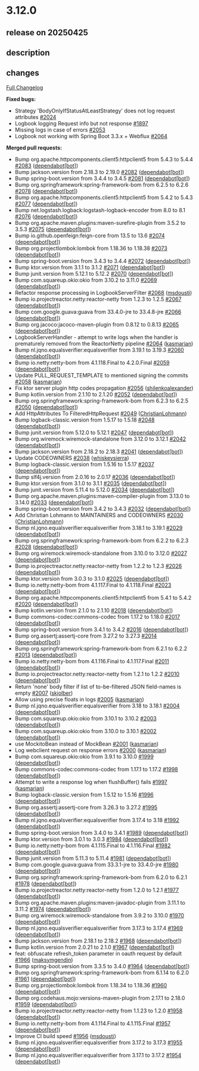 # 3.12.0

## release on 20250425

## description

## changes

<a href="https://github.com/zalando/logbook/compare/3.11.0...3.12.0">Full Changelog</a>

<strong>Fixed bugs:</strong>

* Strategy 'BodyOnlyIfStatusAtLeastStrategy' does not log request attributes <a href="https://github.com/zalando/logbook/issues/2024" data-hovercard-type="issue" data-hovercard-url="/zalando/logbook/issues/2024/hovercard">#2024</a>
* Logbook logging Request info but not response <a href="https://github.com/zalando/logbook/issues/1897" data-hovercard-type="issue" data-hovercard-url="/zalando/logbook/issues/1897/hovercard">#1897</a>
* Missing logs in case of errors <a href="https://github.com/zalando/logbook/issues/2053" data-hovercard-type="issue" data-hovercard-url="/zalando/logbook/issues/2053/hovercard">#2053</a>
* Logbook not working with Spring Boot 3.3.x + Webflux <a href="https://github.com/zalando/logbook/issues/2064" data-hovercard-type="pull_request" data-hovercard-url="/zalando/logbook/pull/2064/hovercard">#2064</a>

<strong>Merged pull requests:</strong>

* Bump org.apache.httpcomponents.client5:httpclient5 from 5.4.3 to 5.4.4 <a href="https://github.com/zalando/logbook/pull/2083" data-hovercard-type="pull_request" data-hovercard-url="/zalando/logbook/pull/2083/hovercard">#2083</a> (<a href="https://github.com/apps/dependabot">dependabot[bot]</a>)
* Bump jackson.version from 2.18.3 to 2.19.0 <a href="https://github.com/zalando/logbook/pull/2082" data-hovercard-type="pull_request" data-hovercard-url="/zalando/logbook/pull/2082/hovercard">#2082</a> (<a href="https://github.com/apps/dependabot">dependabot[bot]</a>)
* Bump spring-boot.version from 3.4.4 to 3.4.5 <a href="https://github.com/zalando/logbook/pull/2081" data-hovercard-type="pull_request" data-hovercard-url="/zalando/logbook/pull/2081/hovercard">#2081</a> (<a href="https://github.com/apps/dependabot">dependabot[bot]</a>)
* Bump org.springframework:spring-framework-bom from 6.2.5 to 6.2.6 <a href="https://github.com/zalando/logbook/pull/2078" data-hovercard-type="pull_request" data-hovercard-url="/zalando/logbook/pull/2078/hovercard">#2078</a> (<a href="https://github.com/apps/dependabot">dependabot[bot]</a>)
* Bump org.apache.httpcomponents.client5:httpclient5 from 5.4.2 to 5.4.3 <a href="https://github.com/zalando/logbook/pull/2077" data-hovercard-type="pull_request" data-hovercard-url="/zalando/logbook/pull/2077/hovercard">#2077</a> (<a href="https://github.com/apps/dependabot">dependabot[bot]</a>)
* Bump net.logstash.logback:logstash-logback-encoder from 8.0 to 8.1 <a href="https://github.com/zalando/logbook/pull/2076" data-hovercard-type="pull_request" data-hovercard-url="/zalando/logbook/pull/2076/hovercard">#2076</a> (<a href="https://github.com/apps/dependabot">dependabot[bot]</a>)
* Bump org.apache.maven.plugins:maven-surefire-plugin from 3.5.2 to 3.5.3 <a href="https://github.com/zalando/logbook/pull/2075" data-hovercard-type="pull_request" data-hovercard-url="/zalando/logbook/pull/2075/hovercard">#2075</a> (<a href="https://github.com/apps/dependabot">dependabot[bot]</a>)
* Bump io.github.openfeign:feign-core from 13.5 to 13.6 <a href="https://github.com/zalando/logbook/pull/2074" data-hovercard-type="pull_request" data-hovercard-url="/zalando/logbook/pull/2074/hovercard">#2074</a> (<a href="https://github.com/apps/dependabot">dependabot[bot]</a>)
* Bump org.projectlombok:lombok from 1.18.36 to 1.18.38 <a href="https://github.com/zalando/logbook/pull/2073" data-hovercard-type="pull_request" data-hovercard-url="/zalando/logbook/pull/2073/hovercard">#2073</a> (<a href="https://github.com/apps/dependabot">dependabot[bot]</a>)
* Bump spring-boot.version from 3.4.3 to 3.4.4 <a href="https://github.com/zalando/logbook/pull/2072" data-hovercard-type="pull_request" data-hovercard-url="/zalando/logbook/pull/2072/hovercard">#2072</a> (<a href="https://github.com/apps/dependabot">dependabot[bot]</a>)
* Bump ktor.version from 3.1.1 to 3.1.2 <a href="https://github.com/zalando/logbook/pull/2071" data-hovercard-type="pull_request" data-hovercard-url="/zalando/logbook/pull/2071/hovercard">#2071</a> (<a href="https://github.com/apps/dependabot">dependabot[bot]</a>)
* Bump junit.version from 5.12.1 to 5.12.2 <a href="https://github.com/zalando/logbook/pull/2070" data-hovercard-type="pull_request" data-hovercard-url="/zalando/logbook/pull/2070/hovercard">#2070</a> (<a href="https://github.com/apps/dependabot">dependabot[bot]</a>)
* Bump com.squareup.okio:okio from 3.10.2 to 3.11.0 <a href="https://github.com/zalando/logbook/pull/2069" data-hovercard-type="pull_request" data-hovercard-url="/zalando/logbook/pull/2069/hovercard">#2069</a> (<a href="https://github.com/apps/dependabot">dependabot[bot]</a>)
* Refactor response processing in LogbookServerFilter <a href="https://github.com/zalando/logbook/pull/2068" data-hovercard-type="pull_request" data-hovercard-url="/zalando/logbook/pull/2068/hovercard">#2068</a> (<a href="https://github.com/msdousti">msdousti</a>)
* Bump io.projectreactor.netty:reactor-netty from 1.2.3 to 1.2.5 <a href="https://github.com/zalando/logbook/pull/2067" data-hovercard-type="pull_request" data-hovercard-url="/zalando/logbook/pull/2067/hovercard">#2067</a> (<a href="https://github.com/apps/dependabot">dependabot[bot]</a>)
* Bump com.google.guava:guava from 33.4.0-jre to 33.4.8-jre <a href="https://github.com/zalando/logbook/pull/2066" data-hovercard-type="pull_request" data-hovercard-url="/zalando/logbook/pull/2066/hovercard">#2066</a> (<a href="https://github.com/apps/dependabot">dependabot[bot]</a>)
* Bump org.jacoco:jacoco-maven-plugin from 0.8.12 to 0.8.13 <a href="https://github.com/zalando/logbook/pull/2065" data-hovercard-type="pull_request" data-hovercard-url="/zalando/logbook/pull/2065/hovercard">#2065</a> (<a href="https://github.com/apps/dependabot">dependabot[bot]</a>)
* LogbookServerHandler - attempt to write logs when the handler is prematurely removed from the ReactorNetty pipeline <a href="https://github.com/zalando/logbook/pull/2064" data-hovercard-type="pull_request" data-hovercard-url="/zalando/logbook/pull/2064/hovercard">#2064</a> (<a href="https://github.com/kasmarian">kasmarian</a>)
* Bump nl.jqno.equalsverifier:equalsverifier from 3.19.1 to 3.19.3 <a href="https://github.com/zalando/logbook/pull/2060" data-hovercard-type="pull_request" data-hovercard-url="/zalando/logbook/pull/2060/hovercard">#2060</a> (<a href="https://github.com/apps/dependabot">dependabot[bot]</a>)
* Bump io.netty:netty-bom from 4.1.118.Final to 4.2.0.Final <a href="https://github.com/zalando/logbook/pull/2059" data-hovercard-type="pull_request" data-hovercard-url="/zalando/logbook/pull/2059/hovercard">#2059</a> (<a href="https://github.com/apps/dependabot">dependabot[bot]</a>)
* Update PULL_REQUEST_TEMPLATE to mentioned signing the commits <a href="https://github.com/zalando/logbook/pull/2058" data-hovercard-type="pull_request" data-hovercard-url="/zalando/logbook/pull/2058/hovercard">#2058</a> (<a href="https://github.com/kasmarian">kasmarian</a>)
* Fix ktor server plugin http codes propagation <a href="https://github.com/zalando/logbook/pull/2056" data-hovercard-type="pull_request" data-hovercard-url="/zalando/logbook/pull/2056/hovercard">#2056</a> (<a href="https://github.com/shilenkoalexander">shilenkoalexander</a>)
* Bump kotlin.version from 2.1.10 to 2.1.20 <a href="https://github.com/zalando/logbook/pull/2052" data-hovercard-type="pull_request" data-hovercard-url="/zalando/logbook/pull/2052/hovercard">#2052</a> (<a href="https://github.com/apps/dependabot">dependabot[bot]</a>)
* Bump org.springframework:spring-framework-bom from 6.2.3 to 6.2.5 <a href="https://github.com/zalando/logbook/pull/2050" data-hovercard-type="pull_request" data-hovercard-url="/zalando/logbook/pull/2050/hovercard">#2050</a> (<a href="https://github.com/apps/dependabot">dependabot[bot]</a>)
* Add HttpAttributes To FilteredHttpRequest <a href="https://github.com/zalando/logbook/pull/2049" data-hovercard-type="pull_request" data-hovercard-url="/zalando/logbook/pull/2049/hovercard">#2049</a> (<a href="https://github.com/ChristianLohmann">ChristianLohmann</a>)
* Bump logback-classic.version from 1.5.17 to 1.5.18 <a href="https://github.com/zalando/logbook/pull/2048" data-hovercard-type="pull_request" data-hovercard-url="/zalando/logbook/pull/2048/hovercard">#2048</a> (<a href="https://github.com/apps/dependabot">dependabot[bot]</a>)
* Bump junit.version from 5.12.0 to 5.12.1 <a href="https://github.com/zalando/logbook/pull/2047" data-hovercard-type="pull_request" data-hovercard-url="/zalando/logbook/pull/2047/hovercard">#2047</a> (<a href="https://github.com/apps/dependabot">dependabot[bot]</a>)
* Bump org.wiremock:wiremock-standalone from 3.12.0 to 3.12.1 <a href="https://github.com/zalando/logbook/pull/2042" data-hovercard-type="pull_request" data-hovercard-url="/zalando/logbook/pull/2042/hovercard">#2042</a> (<a href="https://github.com/apps/dependabot">dependabot[bot]</a>)
* Bump jackson.version from 2.18.2 to 2.18.3 <a href="https://github.com/zalando/logbook/pull/2041" data-hovercard-type="pull_request" data-hovercard-url="/zalando/logbook/pull/2041/hovercard">#2041</a> (<a href="https://github.com/apps/dependabot">dependabot[bot]</a>)
* Update CODEOWNERS <a href="https://github.com/zalando/logbook/pull/2038" data-hovercard-type="pull_request" data-hovercard-url="/zalando/logbook/pull/2038/hovercard">#2038</a> (<a href="https://github.com/whiskeysierra">whiskeysierra</a>)
* Bump logback-classic.version from 1.5.16 to 1.5.17 <a href="https://github.com/zalando/logbook/pull/2037" data-hovercard-type="pull_request" data-hovercard-url="/zalando/logbook/pull/2037/hovercard">#2037</a> (<a href="https://github.com/apps/dependabot">dependabot[bot]</a>)
* Bump slf4j.version from 2.0.16 to 2.0.17 <a href="https://github.com/zalando/logbook/pull/2036" data-hovercard-type="pull_request" data-hovercard-url="/zalando/logbook/pull/2036/hovercard">#2036</a> (<a href="https://github.com/apps/dependabot">dependabot[bot]</a>)
* Bump ktor.version from 3.1.0 to 3.1.1 <a href="https://github.com/zalando/logbook/pull/2035" data-hovercard-type="pull_request" data-hovercard-url="/zalando/logbook/pull/2035/hovercard">#2035</a> (<a href="https://github.com/apps/dependabot">dependabot[bot]</a>)
* Bump junit.version from 5.11.4 to 5.12.0 <a href="https://github.com/zalando/logbook/pull/2034" data-hovercard-type="pull_request" data-hovercard-url="/zalando/logbook/pull/2034/hovercard">#2034</a> (<a href="https://github.com/apps/dependabot">dependabot[bot]</a>)
* Bump org.apache.maven.plugins:maven-compiler-plugin from 3.13.0 to 3.14.0 <a href="https://github.com/zalando/logbook/pull/2033" data-hovercard-type="pull_request" data-hovercard-url="/zalando/logbook/pull/2033/hovercard">#2033</a> (<a href="https://github.com/apps/dependabot">dependabot[bot]</a>)
* Bump spring-boot.version from 3.4.2 to 3.4.3 <a href="https://github.com/zalando/logbook/pull/2032" data-hovercard-type="pull_request" data-hovercard-url="/zalando/logbook/pull/2032/hovercard">#2032</a> (<a href="https://github.com/apps/dependabot">dependabot[bot]</a>)
* Add Christian Lohmann to MAINTAINERS and CODEOWNERS <a href="https://github.com/zalando/logbook/pull/2030" data-hovercard-type="pull_request" data-hovercard-url="/zalando/logbook/pull/2030/hovercard">#2030</a> (<a href="https://github.com/ChristianLohmann">ChristianLohmann</a>)
* Bump nl.jqno.equalsverifier:equalsverifier from 3.18.1 to 3.19.1 <a href="https://github.com/zalando/logbook/pull/2029" data-hovercard-type="pull_request" data-hovercard-url="/zalando/logbook/pull/2029/hovercard">#2029</a> (<a href="https://github.com/apps/dependabot">dependabot[bot]</a>)
* Bump org.springframework:spring-framework-bom from 6.2.2 to 6.2.3 <a href="https://github.com/zalando/logbook/pull/2028" data-hovercard-type="pull_request" data-hovercard-url="/zalando/logbook/pull/2028/hovercard">#2028</a> (<a href="https://github.com/apps/dependabot">dependabot[bot]</a>)
* Bump org.wiremock:wiremock-standalone from 3.10.0 to 3.12.0 <a href="https://github.com/zalando/logbook/pull/2027" data-hovercard-type="pull_request" data-hovercard-url="/zalando/logbook/pull/2027/hovercard">#2027</a> (<a href="https://github.com/apps/dependabot">dependabot[bot]</a>)
* Bump io.projectreactor.netty:reactor-netty from 1.2.2 to 1.2.3 <a href="https://github.com/zalando/logbook/pull/2026" data-hovercard-type="pull_request" data-hovercard-url="/zalando/logbook/pull/2026/hovercard">#2026</a> (<a href="https://github.com/apps/dependabot">dependabot[bot]</a>)
* Bump ktor.version from 3.0.3 to 3.1.0 <a href="https://github.com/zalando/logbook/pull/2025" data-hovercard-type="pull_request" data-hovercard-url="/zalando/logbook/pull/2025/hovercard">#2025</a> (<a href="https://github.com/apps/dependabot">dependabot[bot]</a>)
* Bump io.netty:netty-bom from 4.1.117.Final to 4.1.118.Final <a href="https://github.com/zalando/logbook/pull/2023" data-hovercard-type="pull_request" data-hovercard-url="/zalando/logbook/pull/2023/hovercard">#2023</a> (<a href="https://github.com/apps/dependabot">dependabot[bot]</a>)
* Bump org.apache.httpcomponents.client5:httpclient5 from 5.4.1 to 5.4.2 <a href="https://github.com/zalando/logbook/pull/2020" data-hovercard-type="pull_request" data-hovercard-url="/zalando/logbook/pull/2020/hovercard">#2020</a> (<a href="https://github.com/apps/dependabot">dependabot[bot]</a>)
* Bump kotlin.version from 2.1.0 to 2.1.10 <a href="https://github.com/zalando/logbook/pull/2018" data-hovercard-type="pull_request" data-hovercard-url="/zalando/logbook/pull/2018/hovercard">#2018</a> (<a href="https://github.com/apps/dependabot">dependabot[bot]</a>)
* Bump commons-codec:commons-codec from 1.17.2 to 1.18.0 <a href="https://github.com/zalando/logbook/pull/2017" data-hovercard-type="pull_request" data-hovercard-url="/zalando/logbook/pull/2017/hovercard">#2017</a> (<a href="https://github.com/apps/dependabot">dependabot[bot]</a>)
* Bump spring-boot.version from 3.4.1 to 3.4.2 <a href="https://github.com/zalando/logbook/pull/2016" data-hovercard-type="pull_request" data-hovercard-url="/zalando/logbook/pull/2016/hovercard">#2016</a> (<a href="https://github.com/apps/dependabot">dependabot[bot]</a>)
* Bump org.assertj:assertj-core from 3.27.2 to 3.27.3 <a href="https://github.com/zalando/logbook/pull/2014" data-hovercard-type="pull_request" data-hovercard-url="/zalando/logbook/pull/2014/hovercard">#2014</a> (<a href="https://github.com/apps/dependabot">dependabot[bot]</a>)
* Bump org.springframework:spring-framework-bom from 6.2.1 to 6.2.2 <a href="https://github.com/zalando/logbook/pull/2013" data-hovercard-type="pull_request" data-hovercard-url="/zalando/logbook/pull/2013/hovercard">#2013</a> (<a href="https://github.com/apps/dependabot">dependabot[bot]</a>)
* Bump io.netty:netty-bom from 4.1.116.Final to 4.1.117.Final <a href="https://github.com/zalando/logbook/pull/2011" data-hovercard-type="pull_request" data-hovercard-url="/zalando/logbook/pull/2011/hovercard">#2011</a> (<a href="https://github.com/apps/dependabot">dependabot[bot]</a>)
* Bump io.projectreactor.netty:reactor-netty from 1.2.1 to 1.2.2 <a href="https://github.com/zalando/logbook/pull/2010" data-hovercard-type="pull_request" data-hovercard-url="/zalando/logbook/pull/2010/hovercard">#2010</a> (<a href="https://github.com/apps/dependabot">dependabot[bot]</a>)
* Return 'none' body filter if list of to-be-filtered JSON field-names is empty <a href="https://github.com/zalando/logbook/pull/2007" data-hovercard-type="pull_request" data-hovercard-url="/zalando/logbook/pull/2007/hovercard">#2007</a> (<a href="https://github.com/skjolber">skjolber</a>)
* Allow using precise floats in logs <a href="https://github.com/zalando/logbook/pull/2005" data-hovercard-type="pull_request" data-hovercard-url="/zalando/logbook/pull/2005/hovercard">#2005</a> (<a href="https://github.com/kasmarian">kasmarian</a>)
* Bump nl.jqno.equalsverifier:equalsverifier from 3.18 to 3.18.1 <a href="https://github.com/zalando/logbook/pull/2004" data-hovercard-type="pull_request" data-hovercard-url="/zalando/logbook/pull/2004/hovercard">#2004</a> (<a href="https://github.com/apps/dependabot">dependabot[bot]</a>)
* Bump com.squareup.okio:okio from 3.10.1 to 3.10.2 <a href="https://github.com/zalando/logbook/pull/2003" data-hovercard-type="pull_request" data-hovercard-url="/zalando/logbook/pull/2003/hovercard">#2003</a> (<a href="https://github.com/apps/dependabot">dependabot[bot]</a>)
* Bump com.squareup.okio:okio from 3.10.0 to 3.10.1 <a href="https://github.com/zalando/logbook/pull/2002" data-hovercard-type="pull_request" data-hovercard-url="/zalando/logbook/pull/2002/hovercard">#2002</a> (<a href="https://github.com/apps/dependabot">dependabot[bot]</a>)
* use MockitoBean instead of MockBean <a href="https://github.com/zalando/logbook/pull/2001" data-hovercard-type="pull_request" data-hovercard-url="/zalando/logbook/pull/2001/hovercard">#2001</a> (<a href="https://github.com/kasmarian">kasmarian</a>)
* Log webclient request on response errors <a href="https://github.com/zalando/logbook/pull/2000" data-hovercard-type="pull_request" data-hovercard-url="/zalando/logbook/pull/2000/hovercard">#2000</a> (<a href="https://github.com/kasmarian">kasmarian</a>)
* Bump com.squareup.okio:okio from 3.9.1 to 3.10.0 <a href="https://github.com/zalando/logbook/pull/1999" data-hovercard-type="pull_request" data-hovercard-url="/zalando/logbook/pull/1999/hovercard">#1999</a> (<a href="https://github.com/apps/dependabot">dependabot[bot]</a>)
* Bump commons-codec:commons-codec from 1.17.1 to 1.17.2 <a href="https://github.com/zalando/logbook/pull/1998" data-hovercard-type="pull_request" data-hovercard-url="/zalando/logbook/pull/1998/hovercard">#1998</a> (<a href="https://github.com/apps/dependabot">dependabot[bot]</a>)
* Attempt to write a response log when flushBuffer() fails <a href="https://github.com/zalando/logbook/pull/1997" data-hovercard-type="pull_request" data-hovercard-url="/zalando/logbook/pull/1997/hovercard">#1997</a> (<a href="https://github.com/kasmarian">kasmarian</a>)
* Bump logback-classic.version from 1.5.12 to 1.5.16 <a href="https://github.com/zalando/logbook/pull/1996" data-hovercard-type="pull_request" data-hovercard-url="/zalando/logbook/pull/1996/hovercard">#1996</a> (<a href="https://github.com/apps/dependabot">dependabot[bot]</a>)
* Bump org.assertj:assertj-core from 3.26.3 to 3.27.2 <a href="https://github.com/zalando/logbook/pull/1995" data-hovercard-type="pull_request" data-hovercard-url="/zalando/logbook/pull/1995/hovercard">#1995</a> (<a href="https://github.com/apps/dependabot">dependabot[bot]</a>)
* Bump nl.jqno.equalsverifier:equalsverifier from 3.17.4 to 3.18 <a href="https://github.com/zalando/logbook/pull/1992" data-hovercard-type="pull_request" data-hovercard-url="/zalando/logbook/pull/1992/hovercard">#1992</a> (<a href="https://github.com/apps/dependabot">dependabot[bot]</a>)
* Bump spring-boot.version from 3.4.0 to 3.4.1 <a href="https://github.com/zalando/logbook/pull/1989" data-hovercard-type="pull_request" data-hovercard-url="/zalando/logbook/pull/1989/hovercard">#1989</a> (<a href="https://github.com/apps/dependabot">dependabot[bot]</a>)
* Bump ktor.version from 3.0.1 to 3.0.3 <a href="https://github.com/zalando/logbook/pull/1984" data-hovercard-type="pull_request" data-hovercard-url="/zalando/logbook/pull/1984/hovercard">#1984</a> (<a href="https://github.com/apps/dependabot">dependabot[bot]</a>)
* Bump io.netty:netty-bom from 4.1.115.Final to 4.1.116.Final <a href="https://github.com/zalando/logbook/pull/1982" data-hovercard-type="pull_request" data-hovercard-url="/zalando/logbook/pull/1982/hovercard">#1982</a> (<a href="https://github.com/apps/dependabot">dependabot[bot]</a>)
* Bump junit.version from 5.11.3 to 5.11.4 <a href="https://github.com/zalando/logbook/pull/1981" data-hovercard-type="pull_request" data-hovercard-url="/zalando/logbook/pull/1981/hovercard">#1981</a> (<a href="https://github.com/apps/dependabot">dependabot[bot]</a>)
* Bump com.google.guava:guava from 33.3.1-jre to 33.4.0-jre <a href="https://github.com/zalando/logbook/pull/1980" data-hovercard-type="pull_request" data-hovercard-url="/zalando/logbook/pull/1980/hovercard">#1980</a> (<a href="https://github.com/apps/dependabot">dependabot[bot]</a>)
* Bump org.springframework:spring-framework-bom from 6.2.0 to 6.2.1 <a href="https://github.com/zalando/logbook/pull/1978" data-hovercard-type="pull_request" data-hovercard-url="/zalando/logbook/pull/1978/hovercard">#1978</a> (<a href="https://github.com/apps/dependabot">dependabot[bot]</a>)
* Bump io.projectreactor.netty:reactor-netty from 1.2.0 to 1.2.1 <a href="https://github.com/zalando/logbook/pull/1977" data-hovercard-type="pull_request" data-hovercard-url="/zalando/logbook/pull/1977/hovercard">#1977</a> (<a href="https://github.com/apps/dependabot">dependabot[bot]</a>)
* Bump org.apache.maven.plugins:maven-javadoc-plugin from 3.11.1 to 3.11.2 <a href="https://github.com/zalando/logbook/pull/1974" data-hovercard-type="pull_request" data-hovercard-url="/zalando/logbook/pull/1974/hovercard">#1974</a> (<a href="https://github.com/apps/dependabot">dependabot[bot]</a>)
* Bump org.wiremock:wiremock-standalone from 3.9.2 to 3.10.0 <a href="https://github.com/zalando/logbook/pull/1970" data-hovercard-type="pull_request" data-hovercard-url="/zalando/logbook/pull/1970/hovercard">#1970</a> (<a href="https://github.com/apps/dependabot">dependabot[bot]</a>)
* Bump nl.jqno.equalsverifier:equalsverifier from 3.17.3 to 3.17.4 <a href="https://github.com/zalando/logbook/pull/1969" data-hovercard-type="pull_request" data-hovercard-url="/zalando/logbook/pull/1969/hovercard">#1969</a> (<a href="https://github.com/apps/dependabot">dependabot[bot]</a>)
* Bump jackson.version from 2.18.1 to 2.18.2 <a href="https://github.com/zalando/logbook/pull/1968" data-hovercard-type="pull_request" data-hovercard-url="/zalando/logbook/pull/1968/hovercard">#1968</a> (<a href="https://github.com/apps/dependabot">dependabot[bot]</a>)
* Bump kotlin.version from 2.0.21 to 2.1.0 <a href="https://github.com/zalando/logbook/pull/1967" data-hovercard-type="pull_request" data-hovercard-url="/zalando/logbook/pull/1967/hovercard">#1967</a> (<a href="https://github.com/apps/dependabot">dependabot[bot]</a>)
* feat: obfuscate refresh_token parameter in oauth request by default <a href="https://github.com/zalando/logbook/pull/1966" data-hovercard-type="pull_request" data-hovercard-url="/zalando/logbook/pull/1966/hovercard">#1966</a> (<a href="https://github.com/maksymgendin">maksymgendin</a>)
* Bump spring-boot.version from 3.3.5 to 3.4.0 <a href="https://github.com/zalando/logbook/pull/1964" data-hovercard-type="pull_request" data-hovercard-url="/zalando/logbook/pull/1964/hovercard">#1964</a> (<a href="https://github.com/apps/dependabot">dependabot[bot]</a>)
* Bump org.springframework:spring-framework-bom from 6.1.14 to 6.2.0 <a href="https://github.com/zalando/logbook/pull/1961" data-hovercard-type="pull_request" data-hovercard-url="/zalando/logbook/pull/1961/hovercard">#1961</a> (<a href="https://github.com/apps/dependabot">dependabot[bot]</a>)
* Bump org.projectlombok:lombok from 1.18.34 to 1.18.36 <a href="https://github.com/zalando/logbook/pull/1960" data-hovercard-type="pull_request" data-hovercard-url="/zalando/logbook/pull/1960/hovercard">#1960</a> (<a href="https://github.com/apps/dependabot">dependabot[bot]</a>)
* Bump org.codehaus.mojo:versions-maven-plugin from 2.17.1 to 2.18.0 <a href="https://github.com/zalando/logbook/pull/1959" data-hovercard-type="pull_request" data-hovercard-url="/zalando/logbook/pull/1959/hovercard">#1959</a> (<a href="https://github.com/apps/dependabot">dependabot[bot]</a>)
* Bump io.projectreactor.netty:reactor-netty from 1.1.23 to 1.2.0 <a href="https://github.com/zalando/logbook/pull/1958" data-hovercard-type="pull_request" data-hovercard-url="/zalando/logbook/pull/1958/hovercard">#1958</a> (<a href="https://github.com/apps/dependabot">dependabot[bot]</a>)
* Bump io.netty:netty-bom from 4.1.114.Final to 4.1.115.Final <a href="https://github.com/zalando/logbook/pull/1957" data-hovercard-type="pull_request" data-hovercard-url="/zalando/logbook/pull/1957/hovercard">#1957</a> (<a href="https://github.com/apps/dependabot">dependabot[bot]</a>)
* Improve CI build speed <a href="https://github.com/zalando/logbook/pull/1956" data-hovercard-type="pull_request" data-hovercard-url="/zalando/logbook/pull/1956/hovercard">#1956</a> (<a href="https://github.com/msdousti">msdousti</a>)
* Bump nl.jqno.equalsverifier:equalsverifier from 3.17.2 to 3.17.3 <a href="https://github.com/zalando/logbook/pull/1955" data-hovercard-type="pull_request" data-hovercard-url="/zalando/logbook/pull/1955/hovercard">#1955</a> (<a href="https://github.com/apps/dependabot">dependabot[bot]</a>)
* Bump nl.jqno.equalsverifier:equalsverifier from 3.17.1 to 3.17.2 <a href="https://github.com/zalando/logbook/pull/1954" data-hovercard-type="pull_request" data-hovercard-url="/zalando/logbook/pull/1954/hovercard">#1954</a> (<a href="https://github.com/apps/dependabot">dependabot[bot]</a>)

